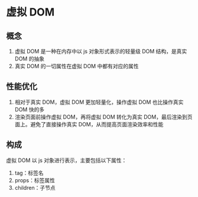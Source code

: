 # 虚拟 DOM

## 概念

1. 虚拟 DOM 是一种在内存中以 js 对象形式表示的轻量级 DOM 结构，是真实 DOM 的抽象
2. 真实 DOM 的一切属性在虚拟 DOM 中都有对应的属性

## 性能优化

1. 相对于真实 DOM，虚拟 DOM 更加轻量化，操作虚拟 DOM 也比操作真实 DOM 快的多
2. 渲染页面前操作虚拟 DOM，再将虚拟 DOM 转化为真实 DOM，最后渲染到页面上。避免了直接操作真实 DOM，从而提高页面渲染效率和性能

## 构成

虚拟 DOM 以 js 对象进行表示，主要包括以下属性：

1. tag：标签名
2. props：标签属性
3. children：子节点
